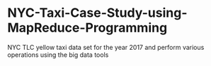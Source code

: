 # NYC-Taxi-Case-Study-using-MapReduce-Programming
NYC TLC yellow taxi data set for the year 2017 and perform various operations using the big data tools 
